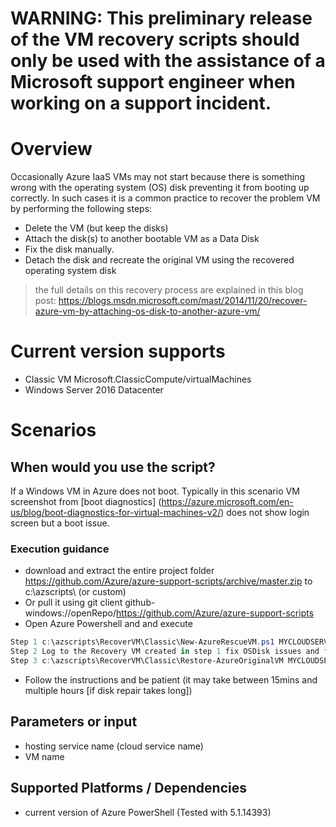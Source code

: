 # WARNING: This preliminary release of the VM recovery scripts should only be used with the assistance of a Microsoft support engineer when working on a support incident.

# Overview

Occasionally Azure IaaS VMs may not start because there is something wrong with the operating system (OS) disk preventing it from booting up correctly.
In such cases it is a common practice to recover the problem VM by performing the following steps:

- Delete the VM (but keep the disks)
- Attach the disk(s) to another bootable VM as a Data Disk
- Fix the disk manually.
- Detach the disk and recreate the original VM using the recovered operating system disk

> the full details on this recovery process are explained in this blog post:
> https://blogs.msdn.microsoft.com/mast/2014/11/20/recover-azure-vm-by-attaching-os-disk-to-another-azure-vm/

# Current version supports
- Classic VM Microsoft.ClassicCompute/virtualMachines
- Windows Server 2016 Datacenter

# Scenarios

## When would you use the script?
If a Windows VM in Azure does not boot. Typically in this scenario VM screenshot from [boot diagnostics] (https://azure.microsoft.com/en-us/blog/boot-diagnostics-for-virtual-machines-v2/) does not show login screen but a boot issue.

### Execution guidance 
- download and extract the entire project folder https://github.com/Azure/azure-support-scripts/archive/master.zip to c:\azscripts\ (or custom)
- Or pull it using git client github-windows://openRepo/https://github.com/Azure/azure-support-scripts
- Open Azure Powershell and and execute
 

```PowerShell
Step 1 c:\azscripts\RecoverVM\Classic\New-AzureRescueVM.ps1 MYCLOUDSERVICENAME MYVMNAME
Step 2 Log to the Recovery VM created in step 1 fix OSDisk issues and follow instruction to run
Step 3 c:\azscripts\RecoverVM\Classic\Restore-AzureOriginalVM MYCLOUDSERVICENAME <NameofRecoveryVM that was created in step 1>
```


- Follow the instructions and be patient (it may take between 15mins and multiple hours [if disk repair takes long])

## Parameters or input
- hosting service name (cloud service name)
- VM name

## Supported Platforms / Dependencies
 - current version of Azure PowerShell (Tested with 5.1.14393)
 


